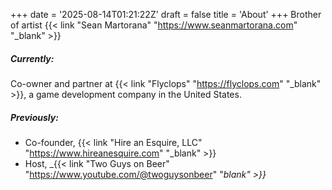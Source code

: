 +++
date = '2025-08-14T01:21:22Z'
draft = false
title = 'About'
+++
Brother of artist {{< link "Sean Martorana" "https://www.seanmartorana.com" "_blank" >}}

##### Currently:
Co-owner and partner at {{< link "Flyclops" "https://flyclops.com" "_blank" >}}, a game development company in the United States.

##### Previously:
- Co-founder, {{< link "Hire an Esquire, LLC" "https://www.hireanesquire.com" "_blank" >}}
- Host, _{{< link "Two Guys on Beer" "https://www.youtube.com/@twoguysonbeer" "_blank" >}}_
